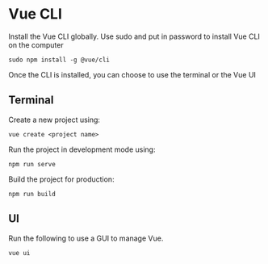 # Vue CLI

Install the Vue CLI globally. Use sudo and put in password to install Vue CLI on the computer

```
sudo npm install -g @vue/cli
```

Once the CLI is installed, you can choose to use the terminal or the Vue UI

## Terminal

Create a new project using:

```
vue create <project name>
```

Run the project in development mode using:

```
npm run serve
```

Build the project for production:

```
npm run build
```

## UI

Run the following to use a GUI to manage Vue.

```
vue ui
```